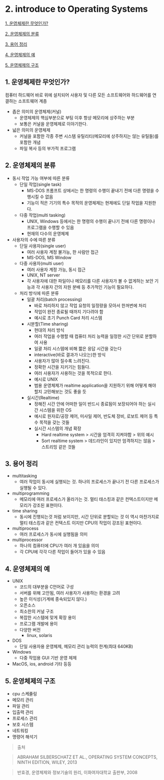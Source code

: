 # 2. introduce to Operating Systems

[1. 운영체제란 무엇인가?](#1-운영체제란-무엇인가)

[2. 운영체제의 분류](#2-운영체제의-분류)

[3. 용어 정리](#3-용어-정리)

[4. 운영체제의 예](#4-운영체제의-예)

[5. 운영체제의 구조](#5-운영체제의-구조)

## 1. 운영체제란 무엇인가?

컴퓨터 하드웨어 바로 위에 설치되어 사용자 및 다른 모든 소프트웨어와 하드웨어를 연결하는 소프트웨어 계층

- 좁은 의미의 운영체제(커널)
  - 운영체제의 핵심부분으로 부팅 이후 항상 메모리에 상주하는 부분
  - 보통은 커널을 운영체제로 이야기한다.
- 넓은 의미의 운영체제
  - 커널을 포함한 각종 주변 시스템 유틸리티(메모리에 상주하지는 않는 유틸들)를 포함한 개념
  - 파일 복사 등의 부가적 프로그램

## 2. 운영체제의 분류

- 동시 작업 가능 여부에 따른 분류
  - 단일 작업(single task)
    - MS-DOS 프롬프트 상에서는 한 명령의 수행이 끝내기 전에 다른 명령을 수행시킬 수 없음
    - 기능이 적은 기기의 특수 목적의 운영체제는 현제에도 단일 작업을 지원한다.
  - 다중 작업(multi tasking)
    - UNIX, Windows 등에서는 한 명령의 수행이 끝나기 전에 다른 명령이나 프로그램을 수행할 수 있음
    - 현재의 다수의 운영체제
- 사용자의 수에 따른 분류
  - 단일 사용자(single user)
    - 여러 사용자 계정 불가능, 한 사람만 접근
    - MS-DOS, MS Window
  - 다중 사용자(multi user)
    - 여러 사용자 계정 가능, 동시 접근
    - UNIX, NT server
    - 각 사용자에 대한 파일이나 메모리를 다른 사용자가 볼 수 없게하는 보안 기능과 각 사용자 간의 자원 분배 등 추가적인 기능이 필요하다.
  - 처리 방식에 따른 분류
    - 일괄 처리(batch processing)
      - 바로 처리하지 않고 작업 요청의 일정량을 모아서 한꺼번에 처리
      - 작업이 완전 종료될 때까지 기다려야 함
      - 예시로 초기 Punch Card 처리 시스템
    - 시분할(Time sharing)
      - 현대의 처리 방식
      - 여러 작업을 수행할 때 컴퓨터 처리 능력을 일정한 시간 단위로 분할하여 사용
      - 일괄 처리 시스템에 비해 짧은 응답 시간을 갖는다
      - interactive(바로 결과가 나오는)한 방식
      - 사용자가 많아 질수록 느려진다.
      - 정확한 시간을 지키기는 힘들다.
      - 여러 사용자가 사용하는 것을 목적으로 한다.
      - 예시로 UNIX
      - 범용 운영체제가 realtime application을 지원하기 위해 어떻게 해야할지 고민해보는 것도 좋을 듯
    - 실시간(Realtime)
      - 정해진 시간 안에 어떠한 일이 반드시 종료됨이 보장되어야 하는 실시간 시스템을 위한 OS
      - 예시로 원자로/공장 제어, 미사일 제어, 반도체 장비, 로보트 제어 등 특수 목적을 갖는 것들
      - 실시간 시스템의 개념 확장
        - Hard realtime system > 시간을 엄격히 지켜야함 > 위의 예시
        - Sort realtime system > 데드라인이 있지만 엄격하지는 않음 > 스트리밍 같은 것들

## 3. 용어 정리

- multitasking
  - 여러 작업이 동시에 실행되는 것. 하나의 프로세스가 끝나기 전 다른 프로세스가 실행될 수 있다.
- multiprogramming
  - 메모리에 여러 프로세스가 올라가는 것. 멀티 태스킹과 같은 컨텍스트이지만 메모리가 강조된 표현이다.
- time sharing
  - 동시에 진행되는것 처럼 보이지만, 시간 단위로 분할되는 것 이 역시 마찬가지로 멀티 태스킹과 같은 컨텍스트 이지만 CPU의 작업이 강조된 표현이다.
- multiprocess
  - 여러 프로세스가 동시에 실행됨을 의미
- multiprocessor
  - 하나의 컴퓨터에 CPU가 여러 개 있음을 의미
  - 각 CPU에 각각 다른 작업이 들어가 있을 수 있음

## 4. 운영체제의 예

- UNIX
  - 코드의 대부분을 C언어로 구성
  - 서버를 위해 고안됨, 여러 사용자가 사용하는 환경을 고려
  - 높은 이식성(기계에 종속되있지 않다.)
  - 오픈소스
  - 최소한의 커널 구조
  - 복잡한 시스템에 맞게 확장 용이
  - 프로그램 개발에 용이
  - 다양한 버전
    - linux, solaris
- DOS
  - 단일 사용자용 운영체제, 메모리 관리 능력의 한계(최대 640KB)
- Windows
  - 다중 작업용 GUI 기반 운영 체제
- MacOS, ios, android 기타 등등

## 5. 운영체제의 구조

- cpu 스케쥴링
- 메모리 관리
- 파일 관리
- 입출력 관리
- 프로세스 관리
- 보호 시스템
- 네트워킹
- 명령어 해석기

> 출처

> ABRAHAM SILBERSCHATZ ET AL., OPERATING SYSTEM CONCEPTS, NINTH EDITION, WILEY, 2013

> 반효경, 운영체제와 정보기술의 원리, 이화여자대학교 출판부, 2008

